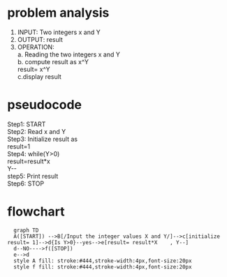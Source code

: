 # problem analysis  
1. INPUT: Two integers x and Y  
2. OUTPUT: result  
3. OPERATION:   
      a. Reading the two integers x and Y  
      b. compute result as x^Y  
      result= x^Y  
      c.display result  
# pseudocode  
 Step1: START  
 Step2: Read x and Y  
 Step3: Initialize result as  
    result=1  
 Step4: while(Y>0)  
         result=result*x   
         Y--  
step5: Print result   
Step6: STOP  
# flowchart  
```mermaid
  graph TD  
  A([START]) -->B[/Input the integer values X and Y/]-->c[initialize result= 1]-->d{Is Y>0}--yes-->e[result= result*X    , Y--]  
  d--NO---->f([STOP]) 
  e-->d  
  style A fill: stroke:#444,stroke-width:4px,font-size:20px  
  style f fill: stroke:#444,stroke-width:4px,font-size:20px  